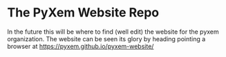 # The PyXem Website Repo
In the future this will be where to find (well edit) the website for the pyxem organization. The website can be seen its glory by heading pointing a browser at https://pyxem.github.io/pyxem-website/
